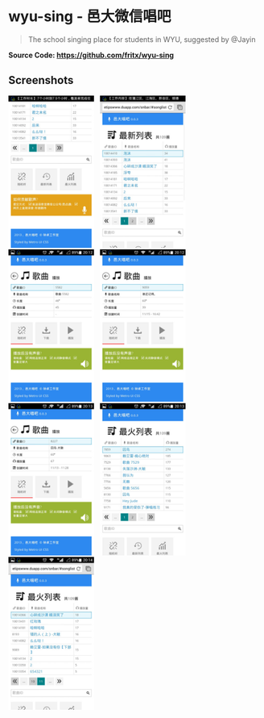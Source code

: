 # wyu-sing - 邑大微信唱吧

> The school singing place for students in WYU, suggested by @Jayin

**Source Code: <https://github.com/fritx/wyu-sing>**

## Screenshots

<img width="170" src="Screenshot_2014-03-26-20-12-22.jpeg">
&nbsp;
<img width="170" src="Screenshot_2014-03-26-20-12-29.jpeg">
&nbsp;
<img width="170" src="Screenshot_2014-03-26-20-12-44.jpeg">
&nbsp;
<img width="170" src="Screenshot_2014-03-26-20-12-53.jpeg">

<img width="170" src="Screenshot_2014-03-26-20-13-03.jpeg">
&nbsp;
<img width="170" src="Screenshot_2014-03-26-20-13-22.jpeg">
&nbsp;
<img width="170" src="Screenshot_2014-03-26-20-14-11.jpeg">
